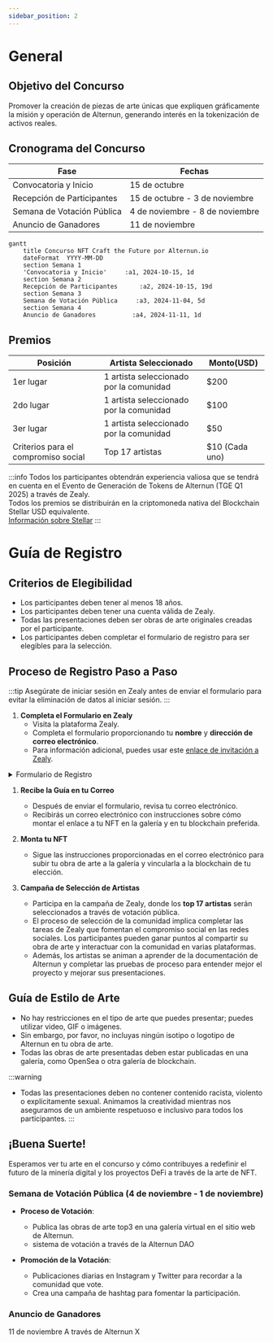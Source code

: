 ```yaml
---
sidebar_position: 2
---
```


# General

## Objetivo del Concurso
Promover la creación de piezas de arte únicas que expliquen gráficamente la misión y operación de Alternun, generando interés en la tokenización de activos reales.

## Cronograma del Concurso

| Fase                      | Fechas                    |
| -------------------------- | ------------------------ |
| Convocatoria y Inicio     | 15 de octubre            |
| Recepción de Participantes  | 15 de octubre - 3 de noviembre  |
| Semana de Votación Pública | 4 de noviembre - 8 de noviembre |
| Anuncio de Ganadores      | 11 de noviembre          |


```mermaid
gantt
    title Concurso NFT Craft the Future por Alternun.io
    dateFormat  YYYY-MM-DD
    section Semana 1
    'Convocatoria y Inicio'     :a1, 2024-10-15, 1d
    section Semana 2
    Recepción de Participantes      :a2, 2024-10-15, 19d
    section Semana 3
    Semana de Votación Pública     :a3, 2024-11-04, 5d
    section Semana 4
    Anuncio de Ganadores          :a4, 2024-11-11, 1d
```

## Premios

| Posición                       | Artista Seleccionado                     | Monto(USD) |
| ------------------------------ | ----------------------------------- | ----------- |
| 1er lugar                      | 1 artista seleccionado por la comunidad      | $200        |
| 2do lugar                      | 1 artista seleccionado por la comunidad | $100        |
| 3er lugar                      | 1 artista seleccionado por la comunidad | $50         |
| Criterios para el compromiso social | Top 17 artistas                       | $10 (Cada uno)  |

:::info
Todos los participantes obtendrán experiencia valiosa que se tendrá en cuenta en el Evento de Generación de Tokens de Alternun (TGE Q1 2025) a través de Zealy. \
Todos los premios se distribuirán en la criptomoneda nativa del Blockchain Stellar USD equivalente. \
[Información sobre Stellar](https://stellarchain.io/)
:::
# Guía de Registro

## Criterios de Elegibilidad
- Los participantes deben tener al menos 18 años.
- Los participantes deben tener una cuenta válida de Zealy.
- Todas las presentaciones deben ser obras de arte originales creadas por el participante.
- Los participantes deben completar el formulario de registro para ser elegibles para la selección.

## Proceso de Registro Paso a Paso
:::tip
Asegúrate de iniciar sesión en Zealy antes de enviar el formulario para evitar la eliminación de datos al iniciar sesión.
:::

1. **Completa el Formulario en Zealy**
   - Visita la plataforma Zealy.
   - Completa el formulario proporcionando tu **nombre** y **dirección de correo electrónico**.
   - Para información adicional, puedes usar este [enlace de invitación a Zealy](https://zealy.io/cw/alternun/invite/TTVWe--hMN2Y3N-ibl-XV).
   
<details>
  <summary>Formulario de Registro</summary>

  https://zealy.io/cw/alternun/questboard/c7da4780-1ad0-4ad8-8cb8-affbcff91ab2/1a7427e2-4ac4-4d0f-abb2-23ad8e19e456

</details>

1. **Recibe la Guía en tu Correo**
   - Después de enviar el formulario, revisa tu correo electrónico.
   - Recibirás un correo electrónico con instrucciones sobre cómo montar el enlace a tu NFT en la galería y en tu blockchain preferida.

2. **Monta tu NFT**
   - Sigue las instrucciones proporcionadas en el correo electrónico para subir tu obra de arte a la galería y vincularla a la blockchain de tu elección.

3. **Campaña de Selección de Artistas**
   - Participa en la campaña de Zealy, donde los **top 17 artistas** serán seleccionados a través de votación pública.
   - El proceso de selección de la comunidad implica completar las tareas de Zealy que fomentan el compromiso social en las redes sociales. Los participantes pueden ganar puntos al compartir su obra de arte y interactuar con la comunidad en varias plataformas.
   - Además, los artistas se animan a aprender de la documentación de Alternun y completar las pruebas de proceso para entender mejor el proyecto y mejorar sus presentaciones.

## Guía de Estilo de Arte
- No hay restricciones en el tipo de arte que puedes presentar; puedes utilizar video, GIF o imágenes.
- Sin embargo, por favor, no incluyas ningún isotipo o logotipo de Alternun en tu obra de arte.
- Todas las obras de arte presentadas deben estar publicadas en una galería, como OpenSea o otra galería de blockchain.

:::warning
- Todas las presentaciones deben no contener contenido racista, violento o explícitamente sexual. Animamos la creatividad mientras nos aseguramos de un ambiente respetuoso e inclusivo para todos los participantes.
:::

## ¡Buena Suerte!

Esperamos ver tu arte en el concurso y cómo contribuyes a redefinir el futuro de la minería digital y los proyectos DeFi a través de la arte de NFT.


### Semana de Votación Pública (4 de noviembre - 1 de noviembre)
- **Proceso de Votación**:
  - Publica las obras de arte top3 en una galería virtual en el sitio web de Alternun.
  - sistema de votación a través de la Alternun DAO
  
- **Promoción de la Votación**:
  - Publicaciones diarias en Instagram y Twitter para recordar a la comunidad que vote.
  - Crea una campaña de hashtag para fomentar la participación.

### Anuncio de Ganadores

11 de noviembre A través de Alternun X
